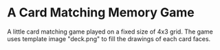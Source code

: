 # A Card Matching Memory Game

A little card matching game played on a fixed size of 4x3 grid. The game
uses template image "deck.png" to fill the drawings of each card faces.